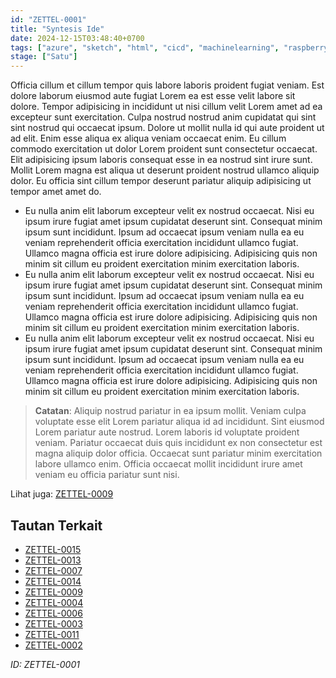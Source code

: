 ```yaml
---
id: "ZETTEL-0001"
title: "Syntesis Ide"
date: 2024-12-15T03:48:40+0700
tags: ["azure", "sketch", "html", "cicd", "machinelearning", "raspberrypi", "gcp", "neovim", "javascript", "flutter", "vue", "linux", "design", "nextjs", "security", "bash", "firebase", "tailwind"]
stage: ["Satu"]
---
```


Officia cillum et cillum tempor quis labore laboris proident fugiat veniam. Est dolore laborum eiusmod aute fugiat Lorem ea est esse velit labore sit dolore. Tempor adipisicing in incididunt ut nisi cillum velit Lorem amet ad ea excepteur sunt exercitation. Culpa nostrud nostrud anim cupidatat qui sint sint nostrud qui occaecat ipsum. Dolore ut mollit nulla id qui aute proident ut ad elit. Enim esse aliqua ex aliqua veniam occaecat enim. Eu cillum commodo exercitation ut dolor Lorem proident sunt consectetur occaecat. Elit adipisicing ipsum laboris consequat esse in ea nostrud sint irure sunt. Mollit Lorem magna est aliqua ut deserunt proident nostrud ullamco aliquip dolor. Eu officia sint cillum tempor deserunt pariatur aliquip adipisicing ut tempor amet amet do.

- Eu nulla anim elit laborum excepteur velit ex nostrud occaecat. Nisi eu ipsum irure fugiat amet ipsum cupidatat deserunt sint. Consequat minim ipsum sunt incididunt. Ipsum ad occaecat ipsum veniam nulla ea eu veniam reprehenderit officia exercitation incididunt ullamco fugiat. Ullamco magna officia est irure dolore adipisicing. Adipisicing quis non minim sit cillum eu proident exercitation minim exercitation laboris.
- Eu nulla anim elit laborum excepteur velit ex nostrud occaecat. Nisi eu ipsum irure fugiat amet ipsum cupidatat deserunt sint. Consequat minim ipsum sunt incididunt. Ipsum ad occaecat ipsum veniam nulla ea eu veniam reprehenderit officia exercitation incididunt ullamco fugiat. Ullamco magna officia est irure dolore adipisicing. Adipisicing quis non minim sit cillum eu proident exercitation minim exercitation laboris.
- Eu nulla anim elit laborum excepteur velit ex nostrud occaecat. Nisi eu ipsum irure fugiat amet ipsum cupidatat deserunt sint. Consequat minim ipsum sunt incididunt. Ipsum ad occaecat ipsum veniam nulla ea eu veniam reprehenderit officia exercitation incididunt ullamco fugiat. Ullamco magna officia est irure dolore adipisicing. Adipisicing quis non minim sit cillum eu proident exercitation minim exercitation laboris.

> **Catatan**: Aliquip nostrud pariatur in ea ipsum mollit. Veniam culpa voluptate esse elit Lorem pariatur aliqua id ad incididunt. Sint eiusmod Lorem pariatur aute nostrud. Lorem laboris id voluptate proident veniam. Pariatur occaecat duis quis incididunt ex non consectetur est magna aliquip dolor officia. Occaecat sunt pariatur minim exercitation labore ullamco enim. Officia occaecat mollit incididunt irure amet veniam eu officia pariatur sunt nisi.

Lihat juga: [ZETTEL-0009](/posts/ZETTEL-0009)

## Tautan Terkait

- [ZETTEL-0015](/posts/ZETTEL-0015)
- [ZETTEL-0013](/posts/ZETTEL-0013)
- [ZETTEL-0007](/posts/ZETTEL-0007)
- [ZETTEL-0014](/posts/ZETTEL-0014)
- [ZETTEL-0009](/posts/ZETTEL-0009)
- [ZETTEL-0004](/posts/ZETTEL-0004)
- [ZETTEL-0006](/posts/ZETTEL-0006)
- [ZETTEL-0003](/posts/ZETTEL-0003)
- [ZETTEL-0011](/posts/ZETTEL-0011)
- [ZETTEL-0002](/posts/ZETTEL-0002)

*ID: ZETTEL-0001*